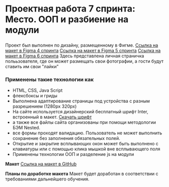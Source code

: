 # Проектная работа 7 спринта: Место. ООП и разбиение на модули

### 
Проект был выполнен по дизайну, размещенному в Фигме. [Ссылка на макет в Figma 4 спринта](https://www.figma.com/file/2cn9N9jSkmxD84oJik7xL7/JavaScript.-Sprint-4?node-id=0%3A1) 
[Ссылка на макет в Figma 5 спринта](https://www.figma.com/file/bjyvbKKJN2naO0ucURl2Z0/JavaScript.-Sprint-5?type=design&node-id=0-1&mode=design&t=Dr7CNiyJmEbrls4G-0)
[Ссылка на макет в Figma 6 спринта](https://www.figma.com/file/kRVLKwYG3d1HGLvh7JFWRT/JavaScript.-Sprint-6?node-id=0%3A1)
Здесь представлена личная страничка полььзователя, где он может размещать свои фотографии, а гости будут ставить им свои "лайки"

### Применены такие технологии как
* HTML, CSS, Java Script
* флексбоксы и гриды
* Выполнена адаптирование страницы под устройства с разным разрешением (1280px 320px)
* На сайте используется дизайнерский бесплатный шрифт Inter, встроенный в макет. [Скачать шрифт](https://rsms.me/inter/)
* а также все файлы сайта организованы при помощи методологии БЭМ Nested.
* все формы проходят валидацию. Пользователь не может выполнить сохранение без заполнения обязательных полей.
* Открытие и закрытие всплывающих окон может быть выполнено с клавиатуры или с помощью клика мышкой вне всплывающего поля
* Применены технологии ООП и разделение js на модули


**Макет**
[Ссылка на макет в GitHub](https://lybsik.github.io/mesto/)

**Планы по доработке макета**
Макет будет доработан в соответствии с требованиями дальнейшего обучения.
